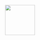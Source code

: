 <div id="header" align="center">
  <img src="https://tenor.com/view/coding-gif-4706460855862906629.gif" width="100" height="100"/>
</div>
